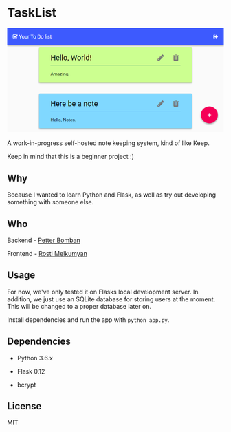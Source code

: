 # TaskList

![Preview image](https://github.com/PetterBomban/TaskList/blob/master/img/preview.png)

A work-in-progress self-hosted note keeping system, kind of like Keep.

Keep in mind that this is a beginner project :)

## Why
Because I wanted to learn Python and Flask, as well as try out developing something with someone else.

## Who
Backend - [Petter Bomban](https://Github.com/PetterBomban)

Frontend - [Rosti Melkumyan](https://Github.com/rostimelk)

## Usage
For now, we've only tested it on Flasks local development server. In addition, we just use an SQLite database for storing users at the moment. This will be changed to a proper database later on.

Install dependencies and run the app with `python app.py`.

## Dependencies
* Python 3.6.x

* Flask 0.12

* bcrypt

## License
MIT
